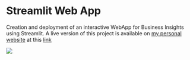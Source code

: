 # Streamlit Web App

Creation and deployment of an interactive WebApp for Business Insights using Streamlit. A live version of this project is available on [my personal website]( https://pierpaolo28.github.io/work.html) at this [link](https://sleepy-hamlet-89494.herokuapp.com/)

![](StreamlitApp.gif)
